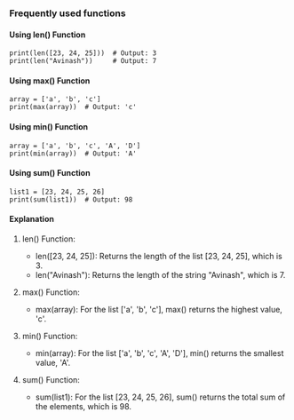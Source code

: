 ### Frequently used functions

#### Using len() Function
```
print(len([23, 24, 25]))  # Output: 3
print(len("Avinash"))     # Output: 7
```

#### Using max() Function
```
array = ['a', 'b', 'c']
print(max(array))  # Output: 'c'
```

#### Using min() Function
```
array = ['a', 'b', 'c', 'A', 'D']
print(min(array))  # Output: 'A'
```

#### Using sum() Function
```
list1 = [23, 24, 25, 26]
print(sum(list1))  # Output: 98
```

#### Explanation

1. len() Function:

    - len([23, 24, 25]): Returns the length of the list [23, 24, 25], which is 3.
    - len("Avinash"): Returns the length of the string "Avinash", which is 7.

2.  max() Function:
    - max(array): For the list ['a', 'b', 'c'], max() returns the highest value, 'c'.

3. min() Function:
    - min(array): For the list ['a', 'b', 'c', 'A', 'D'], min() returns the smallest value, 'A'.

4. sum() Function:
    - sum(list1): For the list [23, 24, 25, 26], sum() returns the total sum of the elements, which is 98.